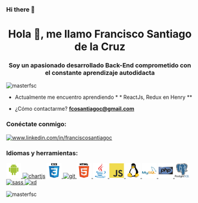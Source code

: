 ### Hi there 👋
<h1 align = "center"> Hola 👋, me llamo Francisco Santiago de la Cruz </h1>
<h3 align = "center"> Soy un apasionado desarrollado Back-End comprometido con el constante aprendizaje autodidacta </h3>

<p align = "left"> <img src = "https://komarev.com/ghpvc/?username=masterfsc&label=Profile%20views&color=0e75b6&style=flat" alt = "masterfsc" /> </p>

- Actualmente me encuentro aprendiendo * * ReactJs, Redux en Henry **

- ¿Cómo contactarme? **fcosantiagoc@gmail.com**

<h3 align = "left"> Conéctate conmigo: </h3>
<p align = "left">
<a href="https://linkedin.com/in/www.linkedin.com/in/franciscosantiagoc" target="blank"> <img align = "center" src = "https://raw.githubusercontent.com/rahuldkjain/github-profile-readme-generator/master/src/images/icons/Social/linked-in-alt.svg "alt =" www.linkedin.com/in/franciscosantiagoc "height =" 30 "width =" 40 "/> </a>
</p>

<h3 align =" left "> Idiomas y herramientas: </h3>
<p align = "left"> <a href="https://developer.android.com" target="_blank"> <img src = "https://raw.githubusercontent.com/devicons/devicon/master/icons/android/android-original-wordmark.svg "alt =" android "width =" 40 "height =" 40 "/> </a> <a href =" https://www.chartjs.org "target = "_blank"> <img src = "https://www.chartjs.org/img/chartjs-logo.svg" alt = "chartjs" width = "40" height = "40" /></a> <a href = "https://www.w3schools.com/css/" target = "_ blank"> <img src = "https://raw.githubusercontent.com/devicons/devicon/master/icons/css3/css3-original-wordmark.svg"alt ="css3 "width =" 40 "height ="40"/> </a> <a href="https://git-scm.com/" target="_blank"> <img src ="https://www.vectorlogo.zone/logos/git-scm/git-scm-icon.svg" alt ="git"width =" 40 "height ="40"/> </a> <a href ="https://www.w3.org/html/ "target =" _ blank "> <img src ="https://raw.githubusercontent.com/devicons/devicon/master/icons/html5/html5-original-wordmark.svg "alt =" html5 "width =" 40 "height =" 40 "/> </a> <a href="https://www.java.com" target="_blank"> <img src ="https://raw.githubusercontent.com/devicons/devicon/master/icons/java/java-original.svg" alt =" java "width =" 40 "height =" 40 "/> </a> <a href ="https://desarrollador.mozilla.org/en-US/docs/Web/JavaScrip "target ="_blank"> <img src ="https://raw.githubusercontent.com/devicons/devicon/master/icons/javascript/javascript-original.svg "alt =" javascript "width ="40"height ="40"/> </a> <a href="https://www.linux.org/" target="_blank"> <img src ="https://raw.githubusercontent.com/devicons/devicon/master/icons/linux/linux-original.svg"alt =" linux "width =" 40 " height ="40"/> </a> <a href = "https://www.mysql.com/"target ="_blank"> <img src ="https://raw.githubusercontent.com/devicons/devicon/master/icons/mysql/mysql-original-wordmark.svg" alt =" mysql " width = "40" height = "40" /> </a> <a href="https://www.php.net" target="_blank"> <img src ="https://raw.githubusercontent.com/devicons/devicon/master/icons/php/php-original.svg "alt =" php "width =" 40 "height =" 40 "/> </a> <a href ="https://www.postgresql.org " target ="_blank"> <img src ="https://raw.githubusercontent.com/devicons/devicon/master/icons/postgresql/postgresql-original-wordmark.svg" alt ="postgresql" width ="40" height = "40" /> </a> <a href="https://sass-lang.com" target="_blank"> <img src = "https://raw.githubusercontent.com/devicons/devicon /master/icons/sass/sass-original.svg " alt ="sass" width ="40" height ="40"/> </a> <a href ="https://www.adobe.com/products/xd.html "target ="_blank"> <img src ="https://cdn.worldvectorlogo.com/logos/adobe-xd.svg" alt ="xd" width ="40" height ="40"/> </a> </p>

<p> <img align = "center" src = "https://github-readme-stats.vercel.app/api/top-langs?username=masterfsc&show_icons=true&locale=en&layout=compact" alt = "masterfsc" /> </p>
